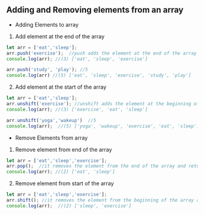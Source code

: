 ## Adding and Removing elements from an array

- Adding Elements to array

1. Add element at the end of the array 
```js
let arr = ['eat','sleep'];
arr.push('exercise');  //push adds the element at the end of the array and returns length of array
console.log(arr); //(3) ['eat', 'sleep', 'exercise']

arr.push('study', 'play'); //5
console.log(arr) //(5) ['eat', 'sleep', 'exercise', 'study', 'play']

```

2. Add element at the start of the array 
```js
let arr = ['eat','sleep'];
arr.unshift('exercise'); //unshift adds the element at the beginning of the array and returns length of array
console.log(arr); //(3) ['exercise', 'eat', 'sleep']

arr.unshift('yoga','wakeup')  //5
console.log(arr);  //(5) ['yoga', 'wakeup', 'exercise', 'eat', 'sleep']

```

- Remove Elements from array

1. Remove element from  end of the array 
```js
let arr = ['eat','sleep','exercise'];
arr.pop();  //it removes the element from the end of the array and returns it .  here it retuned 'exercise'
console.log(arr); //(2) ['eat', 'sleep']
```

2. Remove element from start of the array 
```js
let arr = ['eat','sleep','exercise'];
arr.shift(); //it removes the element from the beginning of the array and returns it . here it retuned 'eat'
console.log(arr);  //(2) ['sleep', 'exercise']
```
